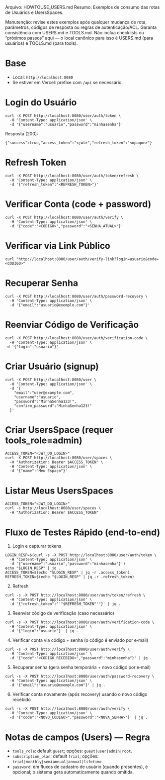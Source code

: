 Arquivo: HOWTOUSE_USERS.md
Resumo: Exemplos de consumo das rotas de Usuários e UsersSpaces.

Manutenção: revise estes exemplos após qualquer mudança de rota, parâmetros, códigos de resposta ou regras de autenticação/ACL. Garanta consistência com USERS.md e TOOLS.md. Não inclua checklists ou “próximos passos” aqui — o local canônico para isso é USERS.md (para usuários) e TOOLS.md (para tools).

# Base
- Local: `http://localhost:8080`
- Se estiver em Vercel: prefixe com `/api` se necessário.

# Login do Usuário

```
curl -X POST http://localhost:8080/user/auth/token \
  -H 'Content-Type: application/json' \
  -d '{"username":"usuario","password":"minhasenha"}'
```

Resposta (200):
```
{"success":true,"access_token":"<jwt>","refresh_token":"<opaque>"}
```

# Refresh Token
```
curl -X POST http://localhost:8080/user/auth/token/refresh \
  -H 'Content-Type: application/json' \
  -d '{"refresh_token":"<REFRESH_TOKEN>"}'
```

# Verificar Conta (code + password)
```
curl -X POST http://localhost:8080/user/auth/verify \
  -H 'Content-Type: application/json' \
  -d '{"code":"<CODIGO>","password":"<SENHA_ATUAL>"}'
```

# Verificar via Link Público
```
curl "http://localhost:8080/user/auth/verify-link?login=usuario&code=<CODIGO>"
```

# Recuperar Senha
```
curl -X POST http://localhost:8080/user/auth/password-recovery \
  -H 'Content-Type: application/json' \
  -d '{"email":"usuario@exemplo.com"}'
```

# Reenviar Código de Verificação
```
curl -X POST http://localhost:8080/user/auth/verification-code \
  -H 'Content-Type: application/json' \
-d '{"login":"usuario"}'
```

# Criar Usuário (signup)
```
curl -X POST http://localhost:8080/user \
  -H 'Content-Type: application/json' \
  -d '{
    "email":"user@example.com",
    "username":"usuario",
    "password":"MinhaSenha123!",
    "confirm_password":"MinhaSenha123!"
  }'
```

# Criar UsersSpace (requer tools_role=admin)
```
ACCESS_TOKEN="<JWT_DO_LOGIN>"
curl -X POST http://localhost:8080/user/spaces \
  -H "Authorization: Bearer $ACCESS_TOKEN" \
  -H 'Content-Type: application/json' \
  -d '{"name":"Meu Espaço"}'
```

# Listar Meus UsersSpaces
```
ACCESS_TOKEN="<JWT_DO_LOGIN>"
curl -s http://localhost:8080/user/spaces \
  -H "Authorization: Bearer $ACCESS_TOKEN"
```

# Fluxo de Testes Rápido (end‑to‑end)

1) Login e capturar tokens
```
LOGIN_RESP=$(curl -s -X POST http://localhost:8080/user/auth/token \
  -H 'Content-Type: application/json' \
  -d '{"username":"usuario","password":"minhasenha"}')
echo "$LOGIN_RESP" | jq .
ACCESS_TOKEN=$(echo "$LOGIN_RESP" | jq -r .access_token)
REFRESH_TOKEN=$(echo "$LOGIN_RESP" | jq -r .refresh_token)
```

2) Refresh
```
curl -s -X POST http://localhost:8080/user/auth/token/refresh \
  -H 'Content-Type: application/json' \
  -d '{"refresh_token":"'"$REFRESH_TOKEN"'"}' | jq .
```

3) Reenviar código de verificação (caso necessário)
```
curl -s -X POST http://localhost:8080/user/auth/verification-code \
  -H 'Content-Type: application/json' \
  -d '{"login":"usuario"}' | jq .
```

4) Verificar conta via código + senha (o código é enviado por e‑mail)
```
curl -s -X POST http://localhost:8080/user/auth/verify \
  -H 'Content-Type: application/json' \
  -d '{"code":"<CODIGO_RECEBIDO>","password":"minhasenha"}' | jq .
```

5) Recuperar senha (gera senha temporária + novo código por e‑mail)
```
curl -s -X POST http://localhost:8080/user/auth/password-recovery \
  -H 'Content-Type: application/json' \
  -d '{"email":"usuario@exemplo.com"}' | jq .
```

6) Verificar conta novamente (após recovery) usando o novo código recebido
```
curl -s -X POST http://localhost:8080/user/auth/verify \
  -H 'Content-Type: application/json' \
  -d '{"code":"<NOVO_CODIGO>","password":"<NOVA_SENHA>"}' | jq .
```
# Notas de campos (Users) — Regra
- `tools_role`: default `guest`; opções: `guest|user|admin|root`.
- `subscription_plan`: default `trial`; opções: `trial|monthly|semiannual|annual|lifetime`.
- `password`: em fluxos de cadastro de usuário (quando presentes), é opcional; o sistema gera automaticamente quando omitida.
